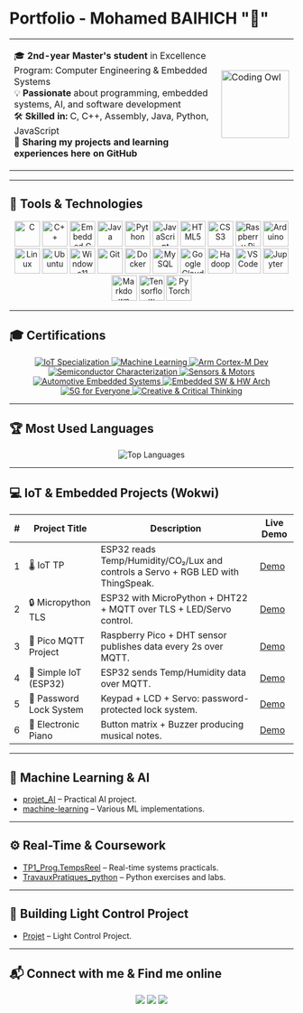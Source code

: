 # Portfolio - Mohamed BAIHICH "🦉"

<table>
<tr>
<td>

🎓 **2nd-year Master's student** in Excellence Program: Computer Engineering & Embedded Systems  
💡 **Passionate** about programming, embedded systems, AI, and software development  
🛠️ **Skilled in:** C, C++, Assembly, Java, Python, JavaScript  
📂 **Sharing my projects and learning experiences here on GitHub**

</td>
<td>
<img src="https://media.giphy.com/media/13HgwGsXF0aiGY/giphy.gif" width="120" alt="Coding Owl"/>
</td>
</tr>
</table>

---

## 🔧 Tools & Technologies

<p align="center">
  <!-- أيقوناتك الأساسية والمهمة -->
  <img src="https://cdn.jsdelivr.net/gh/devicons/devicon/icons/c/c-original.svg" width="45" alt="C"/>
  <img src="https://cdn.jsdelivr.net/gh/devicons/devicon/icons/cplusplus/cplusplus-original.svg" width="45" alt="C++"/>
   <img src="https://cdn.jsdelivr.net/gh/devicons/devicon/icons/embeddedc/embeddedc-original.svg" width="45" alt="Embedded C"/>
  <img src="https://cdn.jsdelivr.net/gh/devicons/devicon/icons/java/java-original.svg" width="45" alt="Java"/>
  <img src="https://cdn.jsdelivr.net/gh/devicons/devicon/icons/python/python-original.svg" width="45" alt="Python"/>
  <img src="https://cdn.jsdelivr.net/gh/devicons/devicon/icons/javascript/javascript-original.svg" width="45" alt="JavaScript"/>
  <img src="https://cdn.jsdelivr.net/gh/devicons/devicon/icons/html5/html5-original.svg" width="45" alt="HTML5"/>
  <img src="https://cdn.jsdelivr.net/gh/devicons/devicon/icons/css3/css3-original.svg" width="45" alt="CSS3"/>
  <img src="https://cdn.jsdelivr.net/gh/devicons/devicon/icons/raspberrypi/raspberrypi-original.svg" width="45" alt="Raspberry Pi"/>
  <img src="https://cdn.jsdelivr.net/gh/devicons/devicon/icons/arduino/arduino-original.svg" width="45" alt="Arduino"/>
  <img src="https://cdn.jsdelivr.net/gh/devicons/devicon/icons/linux/linux-original.svg" width="45" alt="Linux"/>
  <img src="https://cdn.jsdelivr.net/gh/devicons/devicon/icons/ubuntu/ubuntu-original.svg" width="45" alt="Ubuntu"/>
  <img src="https://cdn.jsdelivr.net/gh/devicons/devicon/icons/windows11/windows11-original.svg" width="45" alt="Windows11"/>
  <img src="https://cdn.jsdelivr.net/gh/devicons/devicon/icons/git/git-original.svg" width="45" alt="Git"/>
  <img src="https://cdn.jsdelivr.net/gh/devicons/devicon/icons/docker/docker-original.svg" width="45" alt="Docker"/>
  <img src="https://cdn.jsdelivr.net/gh/devicons/devicon/icons/mysql/mysql-original.svg" width="45" alt="MySQL"/>
  <img src="https://cdn.jsdelivr.net/gh/devicons/devicon/icons/googlecloud/googlecloud-original.svg" width="45" alt="Google Cloud"/>
  <img src="https://cdn.jsdelivr.net/gh/devicons/devicon/icons/hadoop/hadoop-original.svg" width="45" alt="Hadoop"/>
  <img src="https://cdn.jsdelivr.net/gh/devicons/devicon/icons/vscode/vscode-original.svg" width="45" alt="VS Code"/>
  <img src="https://cdn.jsdelivr.net/gh/devicons/devicon/icons/jupyter/jupyter-original.svg" width="45" alt="Jupyter"/>
  <img src="https://cdn.jsdelivr.net/gh/devicons/devicon/icons/markdown/markdown-original.svg" width="45" alt="Markdown"/>
  <img src="https://cdn.jsdelivr.net/gh/devicons/devicon/icons/tensorflow/tensorflow-original.svg" width="45" alt="Tensorflow"/>
  <img src="https://cdn.jsdelivr.net/gh/devicons/devicon/icons/pytorch/pytorch-original.svg" width="45" alt="PyTorch"/>
</p>


---

## 🎓 Certifications

<p align="center">
  <a href="https://www.coursera.org/account/accomplishments/specialization/QTQRZFA3M1HX" target="_blank">
    <img src="https://img.shields.io/badge/IoT%20Specialization-Arduino-green?logo=arduino&style=for-the-badge" alt="IoT Specialization"/>
  </a>
  <a href="https://www.coursera.org/account/accomplishments/specialization/NRD0QAONCYQZ" target="_blank">
    <img src="https://img.shields.io/badge/Machine%20Learning-Python-red?logo=python&style=for-the-badge" alt="Machine Learning"/>
  </a>
  <a href="https://www.coursera.org/account/accomplishments/specialization/KHEZJXVXVOWT" target="_blank">
    <img src="https://img.shields.io/badge/Arm%20Cortex--M%20Dev-ARM-yellow?logo=arm&style=for-the-badge" alt="Arm Cortex-M Dev"/>
  </a>
  <a href="https://www.coursera.org/account/accomplishments/specialization/3S032H4SCBFG" target="_blank">
    <img src="https://img.shields.io/badge/Semiconductor%20Characterization-%E2%9A%A1-purple?style=for-the-badge" alt="Semiconductor Characterization"/>
  </a>
  <a href="https://www.coursera.org/account/accomplishments/specialization/T9PUB0K2TNXV" target="_blank">
    <img src="https://img.shields.io/badge/Sensors%20%26%20Motors-RaspberryPi-orange?logo=raspberrypi&style=for-the-badge" alt="Sensors & Motors"/>
  </a>
  <a href="https://www.coursera.org/account/accomplishments/verify/1UUVHIJ9Q7HN" target="_blank">
    <img src="https://img.shields.io/badge/Automotive%20Embedded%20Systems-Car-blue?style=for-the-badge" alt="Automotive Embedded Systems"/>
  </a>
  <a href="https://www.coursera.org/account/accomplishments/verify/JRHS00CVFHDJ" target="_blank">
    <img src="https://img.shields.io/badge/Embedded%20SW%20%26%20HW%20Arch-C%2B%2B-orange?logo=cplusplus&style=for-the-badge" alt="Embedded SW & HW Arch"/>
  </a>
  <a href="https://www.coursera.org/account/accomplishments/verify/LBE7PRQWZD5I" target="_blank">
    <img src="https://img.shields.io/badge/5G%20for%20Everyone-5G-pink?style=for-the-badge" alt="5G for Everyone"/>
  </a>
  <a href="https://www.coursera.org/account/accomplishments/verify/6NZ7YRI9CD1Y" target="_blank">
    <img src="https://img.shields.io/badge/Creative%20%26%20Critical%20Thinking-Brain-brown?style=for-the-badge" alt="Creative & Critical Thinking"/>
  </a>
</p>


---

## 🏆 Most Used Languages

<p align="center">
  <img src="https://github-readme-stats.vercel.app/api/top-langs/?username=medbaihich&layout=compact&theme=github_dark" alt="Top Languages"/>
</p>

---

## 💻 IoT & Embedded Projects (Wokwi)

| # | Project Title          | Description                                                                 | Live Demo |
|---|------------------------|-----------------------------------------------------------------------------|-----------|
| 1 | 🌡️ IoT TP              | ESP32 reads Temp/Humidity/CO₂/Lux and controls a Servo + RGB LED with ThingSpeak. | [Demo](https://wokwi.com/projects/397895913864522753) |
| 2 | 🔒 Micropython TLS      | ESP32 with MicroPython + DHT22 + MQTT over TLS + LED/Servo control.         | [Demo](https://wokwi.com/projects/418744222552611841) |
| 3 | 📡 Pico MQTT Project    | Raspberry Pico + DHT sensor publishes data every 2s over MQTT.              | [Demo](https://wokwi.com/projects/418715367337991169) |
| 4 | 📶 Simple IoT (ESP32)   | ESP32 sends Temp/Humidity data over MQTT.                                   | [Demo](https://wokwi.com/projects/418625273202124801) |
| 5 | 🔐 Password Lock System | Keypad + LCD + Servo: password-protected lock system.                       | [Demo](https://wokwi.com/projects/388780209371716609) |
| 6 | 🎹 Electronic Piano     | Button matrix + Buzzer producing musical notes.                             | [Demo](https://wokwi.com/projects/387929782406976513) |

---

## 🧠 Machine Learning & AI 
- [projet_AI](https://github.com/medbaihich/projet-machine-learning) – Practical AI project.
- [machine-learning](https://github.com/medbaihich/projet_ai) – Various ML implementations.

---

## ⚙️ Real-Time & Coursework
- [TP1_Prog.TempsReel](https://github.com/medbaihich/TP1_Prog.TempsReel) – Real-time systems practicals.  
- [TravauxPratiques_python](https://github.com/medbaihich/TravauxPratiques_python) – Python exercises and labs.

---

## 🏤 Building Light Control Project
- [Projet](https://github.com/medbaihich/control_lumiere) – Light Control Project.

---

## 📬 Connect with me & Find me online

<p align="center">
  <a href="mailto:hamdi.baihich@gmail.com"><img src="https://img.shields.io/badge/gmail-EA4335?style=for-the-badge&logo=gmail&logoColor=white"/></a>
  <a href="https://www.linkedin.com/in/mohamed-baihich/"><img src="https://img.shields.io/badge/linkedin-0A66C2?style=for-the-badge&logo=linkedin&logoColor=white"/></a>
  <a href="https://github.com/medbaihich"><img src="https://img.shields.io/badge/github-181717?style=for-the-badge&logo=github&logoColor=white"/></a>
</p>

